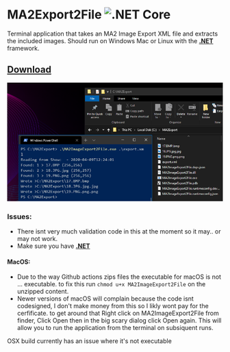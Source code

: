 # MA2Export2File ![.NET Core](https://github.com/hossimo/MA2Export2File/workflows/.NET%20Core/badge.svg)
 Terminal application that takes an MA2 Image Export XML file and extracts the included images. Should run on Windows Mac or Linux with the **[.NET](https://dotnet.microsoft.com/download)** framework.

 ## [Download](https://github.com/hossimo/MA2Export2File/releases)

 ![IMAGE](https://github.com/hossimo/MA2Export2File/blob/master/Images/example.png)
 


### Issues:
* There isnt very much validation code in this at the moment so it may.. or may not work.
* Make sure you have **[.NET](https://dotnet.microsoft.com/download)**
#### MacOS:
* Due to the way Github actions zips files the executable for macOS is not ... executable. to fix this run `chmod u+x MA2ImageExport2File` on the unzipped content.
* Newer versions of macOS will complain because the code isnt codesigned, I don't make money from this so I likly wont pay for the cerfificate. to get around that Right click on MA2ImageExport2File from finder, Click Open then in the big scary dialog click Open again. This will allow you to run the application from the terminal on subsiquent runs.

OSX build currently has an issue where it's not executable
